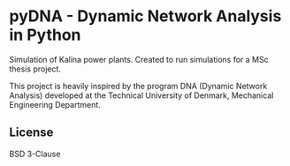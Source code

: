 pyDNA - Dynamic Network Analysis in Python
================

Simulation of Kalina power plants. Created to run simulations for a MSc thesis project.

This project is heavily inspired by the program DNA (Dynamic Network Analysis) developed at the Technical University of Denmark, Mechanical Engineering Department.

License
----------------
BSD 3-Clause